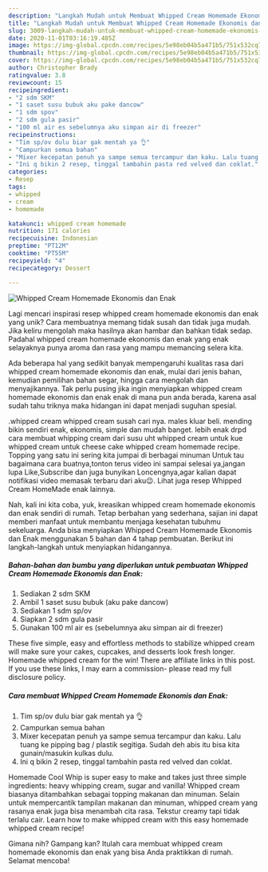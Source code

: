 ```yaml
---
description: "Langkah Mudah untuk Membuat Whipped Cream Homemade Ekonomis dan Enak yang Lezat Sekali"
title: "Langkah Mudah untuk Membuat Whipped Cream Homemade Ekonomis dan Enak yang Lezat Sekali"
slug: 3009-langkah-mudah-untuk-membuat-whipped-cream-homemade-ekonomis-dan-enak-yang-lezat-sekali
date: 2020-11-01T03:16:19.485Z
image: https://img-global.cpcdn.com/recipes/5e98eb04b5a471b5/751x532cq70/whipped-cream-homemade-ekonomis-dan-enak-foto-resep-utama.jpg
thumbnail: https://img-global.cpcdn.com/recipes/5e98eb04b5a471b5/751x532cq70/whipped-cream-homemade-ekonomis-dan-enak-foto-resep-utama.jpg
cover: https://img-global.cpcdn.com/recipes/5e98eb04b5a471b5/751x532cq70/whipped-cream-homemade-ekonomis-dan-enak-foto-resep-utama.jpg
author: Christopher Brady
ratingvalue: 3.8
reviewcount: 15
recipeingredient:
- "2 sdm SKM"
- "1 saset susu bubuk aku pake dancow"
- "1 sdm spov"
- "2 sdm gula pasir"
- "100 ml air es sebelumnya aku simpan air di freezer"
recipeinstructions:
- "Tim sp/ov dulu biar gak mentah ya 👌"
- "Campurkan semua bahan"
- "Mixer kecepatan penuh ya sampe semua tercampur dan kaku. Lalu tuang ke pipping bag / plastik segitiga. Sudah deh abis itu bisa kita gunain/masukin kulkas dulu."
- "Ini q bikin 2 resep, tinggal tambahin pasta red velved dan coklat."
categories:
- Resep
tags:
- whipped
- cream
- homemade

katakunci: whipped cream homemade 
nutrition: 171 calories
recipecuisine: Indonesian
preptime: "PT12M"
cooktime: "PT55M"
recipeyield: "4"
recipecategory: Dessert

---
```



![Whipped Cream Homemade Ekonomis dan Enak](https://img-global.cpcdn.com/recipes/5e98eb04b5a471b5/751x532cq70/whipped-cream-homemade-ekonomis-dan-enak-foto-resep-utama.jpg)

Lagi mencari inspirasi resep whipped cream homemade ekonomis dan enak yang unik? Cara membuatnya memang tidak susah dan tidak juga mudah. Jika keliru mengolah maka hasilnya akan hambar dan bahkan tidak sedap. Padahal whipped cream homemade ekonomis dan enak yang enak selayaknya punya aroma dan rasa yang mampu memancing selera kita.

Ada beberapa hal yang sedikit banyak mempengaruhi kualitas rasa dari whipped cream homemade ekonomis dan enak, mulai dari jenis bahan, kemudian pemilihan bahan segar, hingga cara mengolah dan menyajikannya. Tak perlu pusing jika ingin menyiapkan whipped cream homemade ekonomis dan enak enak di mana pun anda berada, karena asal sudah tahu triknya maka hidangan ini dapat menjadi suguhan spesial.

.whipped cream whipped cream susah cari nya. males kluar beli. mending bikin sendiri enak, ekonomis, simple dan mudah banget. lebih enak drpd cara membuat whipping cream dari susu uht whipped cream untuk kue whipped cream untuk cheese cake whipped cream homemade recipe. Topping yang satu ini sering kita jumpai di berbagai minuman Untuk tau bagaimana cara buatnya,tonton terus video ini sampai selesai ya,jangan lupa Like,Subscribe dan juga bunyikan Loncengnya,agar kalian dapat notifikasi video memasak terbaru dari aku😉. Lihat juga resep Whipped Cream HomeMade enak lainnya.


Nah, kali ini kita coba, yuk, kreasikan whipped cream homemade ekonomis dan enak sendiri di rumah. Tetap berbahan yang sederhana, sajian ini dapat memberi manfaat untuk membantu menjaga kesehatan tubuhmu sekeluarga. Anda bisa menyiapkan Whipped Cream Homemade Ekonomis dan Enak menggunakan 5 bahan dan 4 tahap pembuatan. Berikut ini langkah-langkah untuk menyiapkan hidangannya.

<!--inarticleads1-->

##### Bahan-bahan dan bumbu yang diperlukan untuk pembuatan Whipped Cream Homemade Ekonomis dan Enak:

1. Sediakan 2 sdm SKM
1. Ambil 1 saset susu bubuk (aku pake dancow)
1. Sediakan 1 sdm sp/ov
1. Siapkan 2 sdm gula pasir
1. Gunakan 100 ml air es (sebelumnya aku simpan air di freezer)


These five simple, easy and effortless methods to stabilize whipped cream will make sure your cakes, cupcakes, and desserts look fresh longer. Homemade whipped cream for the win! There are affiliate links in this post. If you use these links, I may earn a commission- please read my full disclosure policy. 

<!--inarticleads2-->

##### Cara membuat Whipped Cream Homemade Ekonomis dan Enak:

1. Tim sp/ov dulu biar gak mentah ya 👌
1. Campurkan semua bahan
1. Mixer kecepatan penuh ya sampe semua tercampur dan kaku. Lalu tuang ke pipping bag / plastik segitiga. Sudah deh abis itu bisa kita gunain/masukin kulkas dulu.
1. Ini q bikin 2 resep, tinggal tambahin pasta red velved dan coklat.


Homemade Cool Whip is super easy to make and takes just three simple ingredients: heavy whipping cream, sugar and vanilla! Whipped cream biasanya ditambahkan sebagai topping makanan dan minuman. Selain untuk mempercantik tampilan makanan dan minuman, whipped cream yang rasanya enak juga bisa menambah cita rasa. Tekstur creamy tapi tidak terlalu cair. Learn how to make whipped cream with this easy homemade whipped cream recipe! 

Gimana nih? Gampang kan? Itulah cara membuat whipped cream homemade ekonomis dan enak yang bisa Anda praktikkan di rumah. Selamat mencoba!
